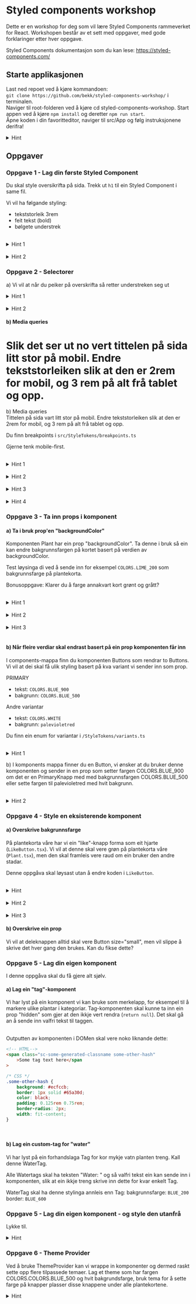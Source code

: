 # Styled components workshop

Dette er en workshop for deg som vil lære Styled Components rammeverket for React. Workshopen består av et sett med oppgaver, med gode forklaringer etter hver oppgave.

Styled Components dokumentasjon som du kan lese: https://styled-components.com/

## Starte applikasjonen

Last ned repoet ved å kjøre kommandoen:  
 `git clone https://github.com/bekk/styled-components-workshop/` i terminalen.  
Naviger til root-folderen ved å kjøre cd styled-components-workshop.
Start appen ved å kjøre `npm install` og deretter `npm run start`.  
Åpne koden i din favoritteditor, naviger til src/App og følg instruksjonene derifra!

<details>
<summary>Hint</summary>

</details>

## Oppgaver

### Oppgave 1 - Lag din første Styled Component

Du skal style oversikrifta på sida. Trekk ut `h1` til ein Styled Component i same fil.

Vi vil ha følgande styling:

-   tekststorleik 3rem
-   feit tekst (bold)
-   bølgete understrek

<br>
<details>
<summary>Hint 1</summary>

For å style understrek sjå: [text-decoration-style](https://developer.mozilla.org/en-US/docs/Web/CSS/text-decoration-style)

</details>

<br>
<details>
<summary>Hint 2</summary>

```
styled.h1`
  // styling her

`;
```

</details>

### Oppgave 2 - Selectorer

a) Vi vil at når du peiker på overskrifta så retter understreken seg ut

<details>
<summary>Hint 1</summary>

I styled-components kan du nøste css-selectorar. Nøstinga i Styled components er veldig lik den i rammeverket [SCSS/Sass](https://sass-lang.com/guide) for dei som kjenner til det.

Døme:  
Vi har følgjande JSX-layout i ein komponent:

```
<Container className="sc-container">
  <p>Vi vil at denne teksten skal bli raud</p>
  Denne teksten skal framleis vere svart.
</Container>
```

For å få få raud tekst på `p`-elementet kan vi gjere slik:

```
const Container = styled.div`
  color: black;

  p {
    color: red;
  }
`;
```

Med rein CSS ville dette sett slik ut:

```
div {
  color: black;
}

div p {
  color: red;
}
```

<br>

Nokre fordelar med at ein kan nøste selectorar i styled components:

-   Du slepp repetere selectorar
-   Det er lett å samle ulike tilstandar for ein komponent på same stad
-   Du kan manipulere innhaldet i komponentar du ikkje har laga sjølv

</details>

<br>
<details>
<summary>Hint 2</summary>

Nøsting fungerer også på pseudo-selektorar som :hover :first-child og :not().

Vi bruker teiknet `&` for å referere til gjeldande komponent

```
`
  &:hover {
    // Rett ut understrek
  }
`
```

</details>

#### b) Media queries

# Slik det ser ut no vert tittelen på sida litt stor på mobil. Endre tekststorleiken slik at den er 2rem for mobil, og 3 rem på alt frå tablet og opp.

b) Media queries  
Tittelen på sida vart litt stor på mobil. Endre tekststorleiken slik at den er 2rem for mobil, og 3 rem på alt frå tablet og opp.

Du finn breakpoints i `src/StyleTokens/breakpoints.ts`

Gjerne tenk mobile-first.

<br>
<details>
<summary>Hint 1</summary>

Styled components gjer det ikkje berre mogleg å nøste selectorar, men også [media queries](https://developer.mozilla.org/en-US/docs/Web/CSS/Media_Queries/Using_media_queries). Vi vil setje eigen styling for alle skjermar med ei breidd større enn storleiken til ein tablet.

</details>

<br>
<details>
<summary>Hint 2</summary>
Ein media query som ser på skjermstorleik kan sjå slik ut:

```
@media (min-width: 40rem) {
  // some styling here
}
```

</details>

<br>
<details>
<summary>Hint 3</summary>
Styled components er basert på [template strings](https://developer.mozilla.org/en-US/docs/Web/JavaScript/Reference/Template_literals). Desse er notert med backticks (``). Template strings gjer at du kan veksle mellom å skrive "css" (tekststrengar) og JavaScript/TypeScript.

For å veksle mellom css og typescript bruker du `${}` inne i template stringen.

Dette gjer at du kan bruke dei forhandsdefinerte breakpointsa vi har laga inne i stylinga di.

</details>

<br>
<details>
<summary>Hint 4</summary>
Sidan vi kan blande inn TypeScript i koden vår har vi juksa litt og laga klart nokre konstantar for "tabletAndUp" og 
`tabletAndUp` og `desktopAndUp`. Desse er alias for `@media (min-width: ${someBreakpointValue})`.

For å bruke desse brukar du `tabletAndUp` på same måte som du ville brukt ein selector:

```
// inne i template string

  tabletAndUp {
    // some styling here
  }

```

Fordelen med dette er at det trengst litt mindre tenking for å lese at denne stylinga gjeld for tablet'ar og større skjermar enn det gjer å lese det same frå `@media (min-width: ${BREAKPOINTS.TABLET})`.

</details>

### Oppgave 3 - Ta inn props i komponent

#### a) Ta i bruk prop'en "backgroundColor"

Komponenten Plant har ein prop "backgroundColor". Ta denne i bruk så ein kan endre bakgrunnsfargen på kortet basert på verdien av backgroundColor.

Test løysinga di ved å sende inn for eksempel `COLORS.LIME_200` som bakgrunnsfarge på plantekorta.

Bonusoppgave: Klarer du å farge annakvart kort grønt og grått?

<br>
<details>
<summary>Hint 1</summary>

For å kunne bruke verdien av backgroundColor må den sendast vidare frå `Plant` til `Card`. Dette gjer vi på same måte som med props i vanlege React-komponentar.

</details>

<br>
<details>
<summary>Hint 2</summary>
Når vi sendar `backgroundColor` inn i `Card`-elementet i JSX vil editoren vår klage over at den ikkje er ein gyldig prop.

Sidan vi bruker TypeScript må vi definere forma på `props`-objektet til den styla komponenten.

Det kan for eksempel sjå slik ut:

```
styled.div<{someProp: SomeType, anotherProp: AnotherType}>`
  // styling here
`
```

</details>

<br>
<details>
<summary>Hint 3</summary>
Vi har sendt backgroundColor inn i komponenten og definert typen av den – men korleis får vi eigentleg tak i sjølve verdien av props?

`{someProp: SomeType, anotherProp: AnotherType}`-objektet frå hint 2 heiter eigentleg "props". For å hente ut `someProp` gjer vi slik inne i template stringen:

```
  someCSSProperty: ${props => props.someProp};
```

</details>

<br>

#### b) Når fleire verdiar skal endrast basert på ein prop komponenten får inn

I components-mappa finn du komponenten Buttons som rendrar to Buttons. Vi vil at dei skal få ulik styling basert på kva variant vi sender inn som prop.

PRIMARY

-   tekst: `COLORS.BLUE_900`
-   bakgrunn: `COLORS.BLUE_500`

Andre variantar

-   tekst: `COLORS.WHITE`
-   bakgrunn: `palevioletred`

Du finn ein enum for variantar i `/StyleTokens/variants.ts`

<br>
<details>
<summary>Hint 1</summary>
I staden for å sende inn ein prop for tekst og ein for bakgrunn kan vi styre kva som skal visast basert på verdien til ein variant-prop.

Slik som i oppgåve 2a må vi sende inn ein prop til Button, definere type for den og hente den ut med `${props => props.propName}`. Du vel sjølv kva du vil kalle propen.

</details>

b) I komponents mappa finner du en Button, vi ønsker at du bruker denne komponenten og sender in en prop som setter fargen COLORS.BLUE_900 om det er en PrimaryKnapp med med bakgrunnsfargen COLORS.BLUE_500 eller sette fargen til palevioletred med hvit bakgrunn.

<br>
<details>
<summary>Hint 2</summary>

Sidan vi skal ha lik styling for alle andre variantar enn PRIMARY kan vi bruke ein [ternary operator](https://developer.mozilla.org/en-US/docs/Web/JavaScript/Reference/Operators/Conditional_Operator) til å velje kva farge som skal brukast, basert på verdien til prop-en du sendte inn til Button.

</details>

### Oppgave 4 - Style en eksisterende komponent

#### a) Overskrive bakgrunnsfarge

På plantekorta våre har vi ein "like"-knapp forma som eit hjarte (`LikeButton.tsx`). Vi vil at denne skal vere grøn på plantekorta våre (`Plant.tsx`), men den skal framleis vere raud om ein bruker den andre stadar.

Denne oppgåva skal løysast utan å endre koden i `LikeButton`.

<br>
<details>
<summary>Hint</summary>
Lag ein styled component som wrappar `LikeButton`
</details>

<br>
<details>
<summary>Hint 2</summary>

`styled.div` er ein forenkla måte å skrive `styled('div')` på. 'div' representerar html-elementet div slik <div> gjer det i JSX.

</details>

<br>
<details>
<summary>Hint 3</summary>

```
import Component from 'componentLocation/component'

const SomeComponent = styled(Component)`
  // styling here
`;
```

(Hugs at du må bytte ut den "ustyla" komponenten med den nye du har laga)

</details>

#### b) Overskrive ein prop

Vi vil at deleknappen alltid skal vere Button size="small", men vil slippe å skrive det hver gang den brukes. Kan du fikse dette?

### Oppgave 5 - Lag din eigen komponent

I denne oppgåva skal du få gjere alt sjølv.

#### a) Lag ein "tag"-komponent

Vi har lyst på ein komponent vi kan bruke som merkelapp, for eksempel til å markere ulike plantar i kategoriar. Tag-komponenten skal kunne ta inn ein prop "hidden" som gjer at den ikkje vert rendra (`return null`). Det skal gå an å sende inn valfri tekst til taggen.

<br>
Outputten av komponenten i DOMen skal vere noko liknande dette:

```html
<!-- HTML-->
<span class="sc-some-generated-classname some-other-hash"
    >Some tag text here</span
>
```

```css
/* CSS */
.some-other-hash {
    background: #ecfccb;
    border: 1px solid #65a30d;
    color: black;
    padding: 0.125rem 0.75rem;
    border-radius: 2px;
    width: fit-content;
}
```

<br>

#### b) Lag ein custom-tag for "water"

Vi har lyst på ein forhandslaga Tag for kor mykje vatn planten treng. Kall denne WaterTag.

Alle Watertags skal ha teksten "Water: " og så valfri tekst ein kan sende inn i komponenten, slik at ein ikkje treng skrive inn dette for kvar enkelt Tag.

WaterTag skal ha denne stylinga annleis enn Tag:
bakgrunnsfarge: `BLUE_200`  
border: `BLUE_600`

### Oppgave 5 - Lag din eigen komponent - og style den utanfrå

Lykke til.

<details>
<summary>Hint</summary>
du må feilsøke, hehe

</details>

### Oppgave 6 - Theme Provider

Ved å bruke ThemeProvider kan vi wrappe in komponenter og dermed raskt sette opp flere tilpassede temaer.
Lag et theme som har fargen COLORS.COLORS.BLUE_500 og hvit bakgrundsfarge, bruk tema for å sette farge på knapper plasser disse knappene under alle plantekortene.

 <details>
<summary>Hint</summary>

Ta i bruk en ThemeProvide rundt knappen

```
<ThemeProvider></ThemeProvider>

```

b) Nå ønsker vi at alle knapper som ikke bruker themet skal få fargen "palevioletred".

<details>
<summary>Hint</summary>
```
Ta i bruk defaultProps

```
<details>
<summary>Les mer her om hvordan man kan bruke ThemeProvider for å bytte mellom forskjellige theme </summary>

https://blog.logrocket.com/build-react-theme-switcher-app-styled-components/

</details>
```
